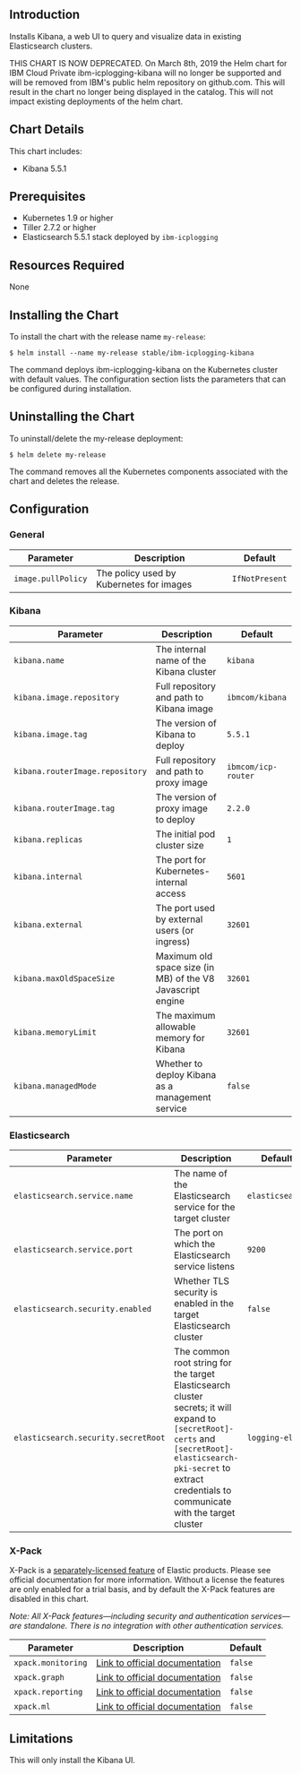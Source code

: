 <!--
 Licensed Materials - Property of IBM
 5737-E67
 @ Copyright IBM Corporation 2016, 2018. All Rights Reserved.
 US Government Users Restricted Rights - Use, duplication or disclosure restricted by GSA ADP Schedule Contract with IBM Corp.
-->
## Introduction

Installs Kibana, a web UI to query and visualize data in existing Elasticsearch clusters.

THIS CHART IS NOW DEPRECATED. On March 8th, 2019 the Helm chart for IBM Cloud Private ibm-icplogging-kibana will no longer be supported and will be removed from IBM's public helm repository on github.com. This will result in the chart no longer being displayed in the catalog. This will not impact existing deployments of the helm chart.

## Chart Details

This chart includes:
  - Kibana 5.5.1

## Prerequisites

* Kubernetes 1.9 or higher
* Tiller 2.7.2 or higher
* Elasticsearch 5.5.1 stack deployed by `ibm-icplogging`

## Resources Required

None

## Installing the Chart

To install the chart with the release name `my-release`:

```console
$ helm install --name my-release stable/ibm-icplogging-kibana
```

The command deploys ibm-icplogging-kibana on the Kubernetes cluster with default values. The configuration section lists the parameters that can be configured during installation.

## Uninstalling the Chart

To uninstall/delete the my-release deployment:

```console
$ helm delete my-release
```

The command removes all the Kubernetes components associated with the chart and deletes the release.

## Configuration

### General

Parameter | Description | Default
----------|-------------|--------
`image.pullPolicy` | The policy used by Kubernetes for images | `IfNotPresent`

### Kibana

Parameter | Description | Default
----------|-------------|--------
`kibana.name`                     | The internal name of the Kibana cluster                    | `kibana`
`kibana.image.repository`         | Full repository and path to Kibana image                   | `ibmcom/kibana`
`kibana.image.tag`                | The version of Kibana to deploy                            | `5.5.1`
`kibana.routerImage.repository`   | Full repository and path to proxy image                    | `ibmcom/icp-router`
`kibana.routerImage.tag`          | The version of proxy image to deploy                       | `2.2.0`
`kibana.replicas`                 | The initial pod cluster size                               | `1`
`kibana.internal`                 | The port for Kubernetes-internal access                    | `5601`
`kibana.external`                 | The port used by external users (or ingress)               | `32601`
`kibana.maxOldSpaceSize`          | Maximum old space size (in MB) of the V8 Javascript engine | `32601`
`kibana.memoryLimit`              | The maximum allowable memory for Kibana                    | `32601`
`kibana.managedMode`              | Whether to deploy Kibana as a management service           | `false`

### Elasticsearch

Parameter | Description | Default
----------|-------------|--------
`elasticsearch.service.name`          | The name of the Elasticsearch service for the target cluster        | `elasticsearch`
`elasticsearch.service.port`          | The port on which the Elasticsearch service listens                 | `9200`
`elasticsearch.security.enabled`      | Whether TLS security is enabled in the target Elasticsearch cluster | `false`
`elasticsearch.security.secretRoot`   | The common root string for the target Elasticsearch cluster secrets; it will expand to `[secretRoot]-certs` and `[secretRoot]-elasticsearch-pki-secret` to extract credentials to communicate with the target cluster | `logging-elk`

### X-Pack

X-Pack is a [separately-licensed feature](https://www.elastic.co/products/x-pack) of Elastic products. Please see official documentation for more information. Without a license the features are only enabled for a trial basis, and by default the X-Pack features are disabled in this chart.

_Note: All X-Pack features&mdash;including security and authentication services&mdash;are standalone. There is no integration with other authentication services._

Parameter | Description | Default
----------|-------------|--------
`xpack.monitoring` | [Link to official documentation](https://www.elastic.co/guide/en/kibana/5.5/xpack-monitoring.html)     | `false`
`xpack.graph`      | [Link to official documentation](https://www.elastic.co/guide/en/kibana/5.5/xpack-graph.html)          | `false`
`xpack.reporting`  | [Link to official documentation](https://www.elastic.co/guide/en/kibana/5.5/xpack-reporting.html)      | `false`
`xpack.ml`         | [Link to official documentation](https://www.elastic.co/guide/en/kibana/5.5/xpack-ml.html)             | `false`

## Limitations

This will only install the Kibana UI.

